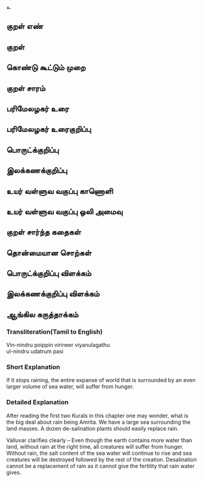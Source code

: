 உ

## குறள் எண் 


## குறள் 


## கொண்டு கூட்டும் முறை


## குறள் சாரம் 


## பரிமேலழகர் உரை


## பரிமேலழகர் உரைகுறிப்பு   


## பொருட்க்குறிப்பு 


## இலக்கணக்குறிப்பு  


## உயர் வள்ளுவ வகுப்பு காணொளி


## உயர் வள்ளுவ வகுப்பு ஒலி அமைவு 

 
## குறள் சார்ந்த கதைகள் 


## தொன்மையான சொற்கள்


## பொருட்க்குறிப்பு விளக்கம்


## இலக்கணக்குறிப்பு விளக்கம்


## ஆங்கில கருத்தாக்கம் 

### Transliteration(Tamil to English)
Vin-nindru poippin virineer viyanulagathu  
ul-nindru udatrum pasi  

### Short Explanation  
If it stops raining, the entire expanse of world that is surrounded by an even larger volume of sea water, will suffer from hunger.  

### Detailed Explanation 
After reading the first two Kurals in this chapter one may wonder, what is the big deal about rain being Amrita. We have a large sea surrounding the land masses. A dozen de-salination plants should easily replace rain.   

Valluvar clarifies clearly – Even though the earth contains more water than land, without rain at the right time, all creatures will suffer from hunger. Without rain, the salt content of the sea water will continue to rise and sea creatures will be destroyed followed by the rest of the creation. Desalination cannot be a replacement of rain as it cannot give the fertility that rain water gives.
  
  
